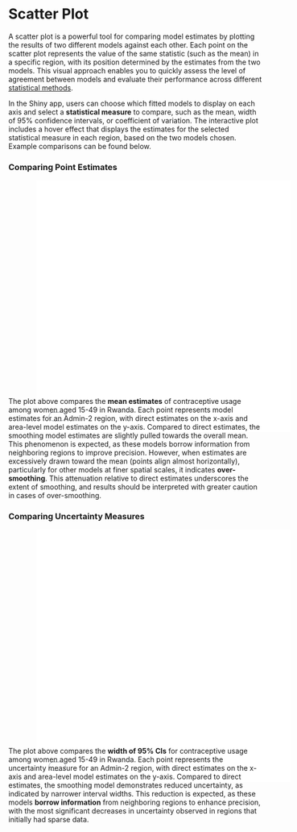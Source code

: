 # Scatter Plot

A scatter plot is a powerful tool for comparing model estimates by plotting the results of two different models against each other. Each point on the scatter plot represents the value of the same statistic (such as the mean) in a specific region, with its position determined by the estimates from the two models. This visual approach enables you to quickly assess the level of agreement between models and evaluate their performance across different [statistical methods](../method/approach_overview.md).

In the Shiny app, users can choose which fitted models to display on each axis and select a **statistical measure** to compare, such as the mean, width of 95% confidence intervals, or coefficient of variation. The interactive plot includes a hover effect that displays the estimates for the selected statistical measure in each region, based on the two models chosen. Example comparisons can be found below.

### Comparing Point Estimates

<div>
    <iframe src="../maps/RW_adm2_scatter_mean.html" style="border: none; width: 100%; height: 500px;margin-bottom:-6em;margin-left:4em"></iframe>
</div>

The plot above compares the **mean estimates** of contraceptive usage among women aged 15-49 in Rwanda. Each point represents model estimates for an Admin-2 region, with direct estimates on the x-axis and area-level model estimates on the y-axis. Compared to direct estimates, the smoothing model estimates are slightly pulled towards the overall mean. This phenomenon is expected, as these models borrow information from neighboring regions to improve precision. However, when estimates are excessively drawn toward the mean (points align almost horizontally), particularly for other models at finer spatial scales, it indicates **over-smoothing**. This attenuation relative to direct estimates underscores the extent of smoothing, and results should be interpreted with greater caution in cases of over-smoothing.

### Comparing Uncertainty Measures

<div>
    <iframe src="../maps/RW_adm2_scatter_CI.html" style="border: none; width: 100%; height: 500px;margin-bottom:-6em;margin-left:4em;"></iframe>
</div>

The plot above compares the **width of 95% CIs** for contraceptive usage among women aged 15-49 in Rwanda. Each point represents the uncertainty measure for an Admin-2 region, with direct estimates on the x-axis and area-level model estimates on the y-axis. Compared to direct estimates, the smoothing model demonstrates reduced uncertainty, as indicated by narrower interval widths. This reduction is expected, as these models **borrow information** from neighboring regions to enhance precision, with the most significant decreases in uncertainty observed in regions that initially had sparse data.